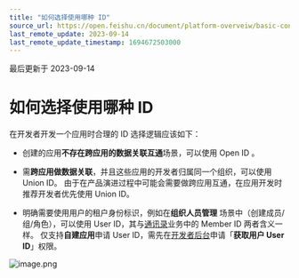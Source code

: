 ```yaml
---
title: "如何选择使用哪种 ID"
source_url: https://open.feishu.cn/document/platform-overveiw/basic-concepts/user-identity-introduction/user-id
last_remote_update: 2023-09-14
last_remote_update_timestamp: 1694672503000
---
```

最后更新于 2023-09-14

# 如何选择使用哪种 ID

在开发者开发一个应用时合理的 ID 选择逻辑应该如下：

- 创建的应用**不存在跨应用的数据关联互通**场景，可以使用 Open ID 。

- 需**跨应用做数据关联**，并且这些应用的开发者归属同一个组织，可以使用 Union ID。
由于在产品演进过程中可能会需要做跨应用互通，在应用开发时推荐开发者优先使用 Union ID。

- 明确需要使用用户的租户身份标识，例如在**组织人员管理** 场景中（创建成员/组/角色），可以使用 User ID，其与[通讯录](https://open.feishu.cn/document/uAjLw4CM/ukTMukTMukTM/passport-v1/session/usum)业务中的 Member ID 两者含义一样。
仅支持**自建应用**申请 User ID，需先在[开发者后台](https://open.feishu.cn/app)申请「**获取用户 User ID**」权限。

![image.png](https://sf3-cn.feishucdn.com/obj/open-platform-opendoc/c0fcf4c3ba5b67ac878764a2bdc68d29_buP850UUBa.png?height=1610&lazyload=true&maxWidth=550&width=2772)
